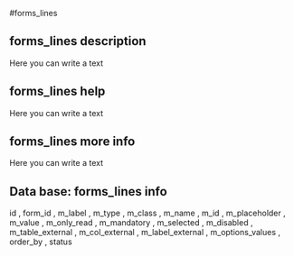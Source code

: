 #forms_lines
## forms_lines description
Here you can write a text

## forms_lines help
Here you can write a text

## forms_lines more info
Here you can write a text

## Data base: forms_lines info
id , 
  form_id , 
  m_label , 
  m_type , 
  m_class , 
  m_name , 
  m_id , 
  m_placeholder , 
  m_value , 
  m_only_read , 
  m_mandatory , 
  m_selected , 
  m_disabled , 
  m_table_external , 
  m_col_external , 
  m_label_external , 
  m_options_values , 
  order_by , 
  status 
  
